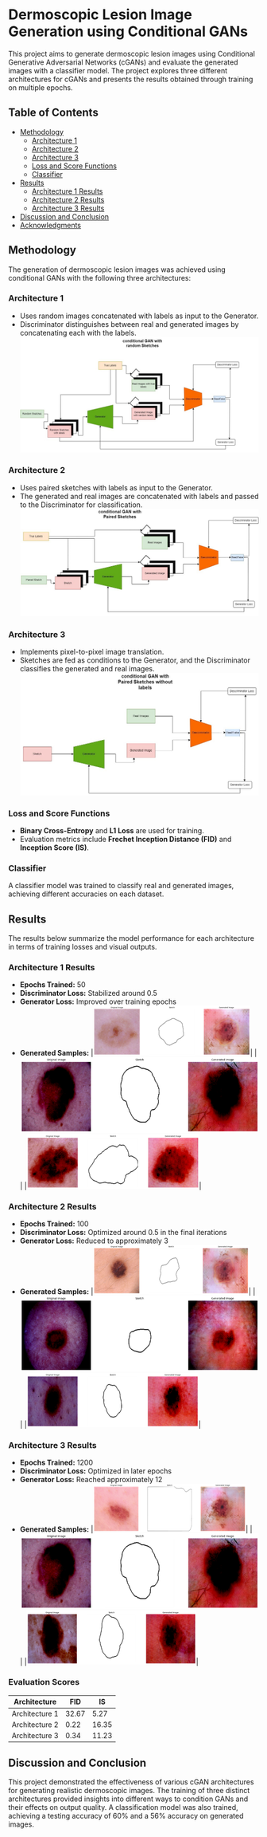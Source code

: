 # Dermoscopic Lesion Image Generation using Conditional GANs

This project aims to generate dermoscopic lesion images using Conditional Generative Adversarial Networks (cGANs) and evaluate the generated images with a classifier model. The project explores three different architectures for cGANs and presents the results obtained through training on multiple epochs.

## Table of Contents
- [Methodology](#methodology)
  - [Architecture 1](#architecture-1)
  - [Architecture 2](#architecture-2)
  - [Architecture 3](#architecture-3)
  - [Loss and Score Functions](#loss-and-score-functions)
  - [Classifier](#classifier)
- [Results](#results)
  - [Architecture 1 Results](#architecture-1-results)
  - [Architecture 2 Results](#architecture-2-results)
  - [Architecture 3 Results](#architecture-3-results)
- [Discussion and Conclusion](#discussion-and-conclusion)
- [Acknowledgments](#acknowledgments)

## Methodology

The generation of dermoscopic lesion images was achieved using conditional GANs with the following three architectures:

### Architecture 1
- Uses random images concatenated with labels as input to the Generator.
- Discriminator distinguishes between real and generated images by concatenating each with the labels.
![Architecture1](figures/conGANwithrandomsketches.jpg)

### Architecture 2
- Uses paired sketches with labels as input to the Generator.
- The generated and real images are concatenated with labels and passed to the Discriminator for classification.
![Architecture2](figures/conGANwithpairedsketches.jpg)

### Architecture 3
- Implements pixel-to-pixel image translation.
- Sketches are fed as conditions to the Generator, and the Discriminator classifies the generated and real images.
![Architecture3](figures/conGANwithpairedsketcheswolabels.jpg)

### Loss and Score Functions
- **Binary Cross-Entropy** and **L1 Loss** are used for training.
- Evaluation metrics include **Frechet Inception Distance (FID)** and **Inception Score (IS)**.

### Classifier
A classifier model was trained to classify real and generated images, achieving different accuracies on each dataset.

## Results

The results below summarize the model performance for each architecture in terms of training losses and visual outputs.

### Architecture 1 Results
- **Epochs Trained:** 50
- **Discriminator Loss:** Stabilized around 0.5
- **Generator Loss:** Improved over training epochs
- **Generated Samples:** 
|![Result1N1](figures/Result1_N1.png)|
|![Result1N2](figures/Result1_N2.png)|
|![Result1N3](figures/Result1_N3.png)|

### Architecture 2 Results
- **Epochs Trained:** 100
- **Discriminator Loss:** Optimized around 0.5 in the final iterations
- **Generator Loss:** Reduced to approximately 3
- **Generated Samples:** 
|![Result2N1](figures/Result2_N1.png)|
|![Result2N2](figures/Result2_N2.png)|
|![Result2N3](figures/Result2_N3.png)|


### Architecture 3 Results
- **Epochs Trained:** 1200
- **Discriminator Loss:** Optimized in later epochs
- **Generator Loss:** Reached approximately 12
- **Generated Samples:** 
|![Result3N1](figures/Result3_N1.png)|
|![Result3N2](figures/Result3_N2.png)|
|![Result3N3](figures/Result3_N3.png)|

### Evaluation Scores
| Architecture   | FID   | IS   |
|----------------|-------|------|
| Architecture 1 | 32.67 | 5.27 |
| Architecture 2 | 0.22  | 16.35 |
| Architecture 3 | 0.34  | 11.23 |

## Discussion and Conclusion
This project demonstrated the effectiveness of various cGAN architectures for generating realistic dermoscopic images. The training of three distinct architectures provided insights into different ways to condition GANs and their effects on output quality. A classification model was also trained, achieving a testing accuracy of 60% and a 56% accuracy on generated images.





